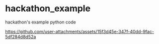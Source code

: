 # hackathon_example
hackathon's example python code

https://github.com/user-attachments/assets/15f3d45e-347f-40dd-9fac-5df284d8d52a

